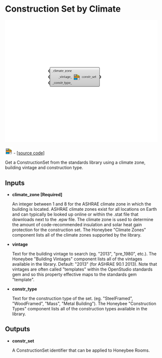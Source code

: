# Construction Set by Climate

![](../../.gitbook/assets/Construction_Set_by_Climate.png)

![](../../.gitbook/assets/Construction_Set_by_Climate%20%281%29.png) - [\[source code\]](https://github.com/ladybug-tools/honeybee-grasshopper-energy/blob/master/honeybee_grasshopper_energy/src//HB%20Construction%20Set%20by%20Climate.py)

Get a ConstructionSet from the standards library using a climate zone, building vintage and construction type.

## Inputs

* **climate\_zone \[Required\]**

  An integer between 1 and 8 for the ASHRAE climate zone in which the building is located. ASHRAE climate zones exist for all locations on Earth and can typically be looked up online or within the .stat file that downloads next to the .epw file. The climate zone is used to determine the amount of code-recommended insulation and solar heat gain protection for the construction set. The Honeybee "Climate Zones" component lists all of the climate zones supported by the library. 

* **vintage**

  Text for the building vintage to search \(eg. "2013", "pre\_1980", etc.\). The Honeybee "Building Vintages" component lists all of the vintages available in the library. Default: "2013" \(for ASHRAE 90.1 2013\). Note that vintages are often called "templates" within the OpenStudio standards gem and so this property effective maps to the standards gem "template". 

* **constr\_type**

  Text for the construction type of the set. \(eg. "SteelFramed", "WoodFramed", "Mass", "Metal Building"\). The Honeybee "Construction Types" component lists all of the construction types available in the library. 

## Outputs

* **constr\_set**

  A ConstructionSet identifier that can be applied to Honeybee Rooms. 

